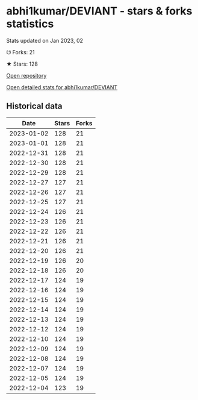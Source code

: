 # abhi1kumar/DEVIANT - stars & forks statistics

Stats updated on Jan 2023, 02

☋ Forks: 21

★ Stars: 128

[Open repository](https://github.com/abhi1kumar/DEVIANT)

[Open detailed stats for abhi1kumar/DEVIANT](https://reviewgithub.com/rep/abhi1kumar/DEVIANT)

## Historical data
| Date | Stars | Forks |
|------|-------|-------|
| 2023-01-02 | 128 | 21 | 
| 2023-01-01 | 128 | 21 | 
| 2022-12-31 | 128 | 21 | 
| 2022-12-30 | 128 | 21 | 
| 2022-12-29 | 128 | 21 | 
| 2022-12-27 | 127 | 21 | 
| 2022-12-26 | 127 | 21 | 
| 2022-12-25 | 127 | 21 | 
| 2022-12-24 | 126 | 21 | 
| 2022-12-23 | 126 | 21 | 
| 2022-12-22 | 126 | 21 | 
| 2022-12-21 | 126 | 21 | 
| 2022-12-20 | 126 | 21 | 
| 2022-12-19 | 126 | 20 | 
| 2022-12-18 | 126 | 20 | 
| 2022-12-17 | 124 | 19 | 
| 2022-12-16 | 124 | 19 | 
| 2022-12-15 | 124 | 19 | 
| 2022-12-14 | 124 | 19 | 
| 2022-12-13 | 124 | 19 | 
| 2022-12-12 | 124 | 19 | 
| 2022-12-10 | 124 | 19 | 
| 2022-12-09 | 124 | 19 | 
| 2022-12-08 | 124 | 19 | 
| 2022-12-07 | 124 | 19 | 
| 2022-12-05 | 124 | 19 | 
| 2022-12-04 | 123 | 19 | 

